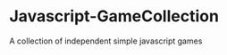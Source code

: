 Javascript-GameCollection
=========================

A collection of independent simple javascript games
